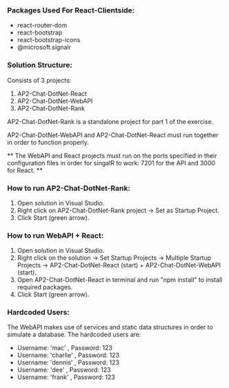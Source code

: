 ### Packages Used For React-Clientside:

- react-router-dom
- react-bootstrap
- react-bootstrap-icons
- @microsoft.signalr

### Solution Structure:

Consists of 3 projects:
1) AP2-Chat-DotNet-React
2) AP2-Chat-DotNet-WebAPI
3) AP2-Chat-DotNet-Rank

AP2-Chat-DotNet-Rank is a standalone project for part 1 of the exercise.

AP2-Chat-DotNet-WebAPI and AP2-Chat-DotNet-React must run together in order to function properly.

** The WebAPI and React projects must run on the ports specified in their configuration files in order for singalR to work:
  7201 for the API and 3000 for React. **

### How to run AP2-Chat-DotNet-Rank:
1) Open solution in Visual Studio.
2) Right click on AP2-Chat-DotNet-Rank project -> Set as Startup Project.
3) Click Start (green arrow).

### How to run WebAPI + React:
1) Open solution in Visual Studio.
2) Right click on the solution -> Set Startup Projects -> Multiple Startup Projects -> AP2-Chat-DotNet-React (start) + AP2-Chat-DotNet-WebAPI (start).
3) Open AP2-Chat-DotNet-React in terminal and run "npm install" to install required packages.
4) Click Start (green arrow).

### Hardcoded Users:
The WebAPI makes use of services and static data structures in order to simulate a database.
The hardcoded users are:
- Username: 'mac' , Password: 123
- Username: 'charlie' , Password: 123
- Username: 'dennis' , Password: 123
- Username: 'dee' , Password: 123
- Username: 'frank' , Password: 123
